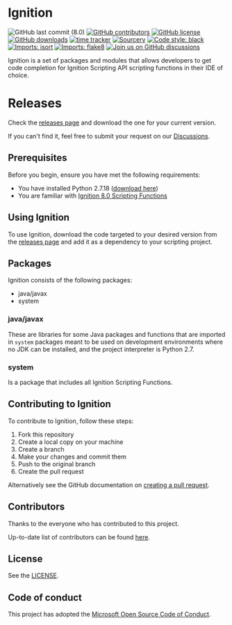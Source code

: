 # Ignition
<!--- Badges --->
![GitHub last commit (8.0)](https://img.shields.io/github/last-commit/thecesrom/Ignition/8.0)
[![GitHub contributors](https://img.shields.io/github/contributors/thecesrom/Ignition)](https://github.com/thecesrom/Ignition/graphs/contributors)
[![GitHub license](https://img.shields.io/github/license/thecesrom/Ignition)](https://github.com/thecesrom/Ignition/blob/8.0/LICENSE)
[![GitHub downloads](https://img.shields.io/github/downloads/thecesrom/Ignition/total)](https://github.com/thecesrom/Ignition/releases)
[![time tracker](https://wakatime.com/badge/github/thecesrom/Ignition.svg)](https://wakatime.com/badge/github/thecesrom/Ignition)
[![Sourcery](https://img.shields.io/badge/Sourcery-enabled-brightgreen)](https://sourcery.ai)
[![Code style: black](https://img.shields.io/badge/code%20style-black-000000.svg)](https://github.com/psf/black)
[![Imports: isort](https://img.shields.io/badge/%20imports-isort-%231674b1?style=flat&labelColor=ef8336)](https://pycqa.github.io/isort/)
[![Imports: flake8](https://img.shields.io/badge/%20imports-flake8-%231674b1?style=flat&labelColor=ef8336)](https://flake8.pycqa.org/en/latest/)
[![Join us on GitHub discussions](https://img.shields.io/badge/github-discussions-informational)](https://github.com/thecesrom/Ignition/discussions)

Ignition is a set of packages and modules that allows developers to get code completion for Ignition Scripting API scripting functions in their IDE of choice.

# Releases

Check the [releases page](https://github.com/thecesrom/Ignition/releases) and download the one for your current version.

If you can't find it, feel free to submit your request on our [Discussions](https://github.com/thecesrom/Ignition/discussions).

## Prerequisites

Before you begin, ensure you have met the following requirements:
* You have installed Python 2.7.18 ([download here](https://www.python.org/downloads/release/python-2718/))
* You are familiar with [Ignition 8.0 Scripting Functions](https://docs.inductiveautomation.com/display/DOC80/Scripting+Functions)

## Using Ignition

To use Ignition, download the code targeted to your desired version from the [releases page](https://github.com/thecesrom/Ignition/releases) and add it as a dependency to your scripting project.

## Packages

Ignition consists of the following packages:

* java/javax
* system

### java/javax

These are libraries for some Java packages and functions that are imported in `system` packages meant to be used on development environments where no JDK can be installed, and the project interpreter is Python 2.7.

### system

Is a package that includes all Ignition Scripting Functions.

## Contributing to Ignition

To contribute to Ignition, follow these steps:

1. Fork this repository
2. Create a local copy on your machine
3. Create a branch
4. Make your changes and commit them
5. Push to the original branch
6. Create the pull request

Alternatively see the GitHub documentation on [creating a pull request](https://help.github.com/en/github/collaborating-with-issues-and-pull-requests/creating-a-pull-request).

## Contributors

Thanks to the everyone who has contributed to this project.

Up-to-date list of contributors can be found [here](https://github.com/thecesrom/Ignition/graphs/contributors).

## License

See the [LICENSE](https://github.com/thecesrom/Ignition/blob/master/LICENSE).


## Code of conduct

This project has adopted the [Microsoft Open Source Code of Conduct](https://opensource.microsoft.com/codeofconduct/).
